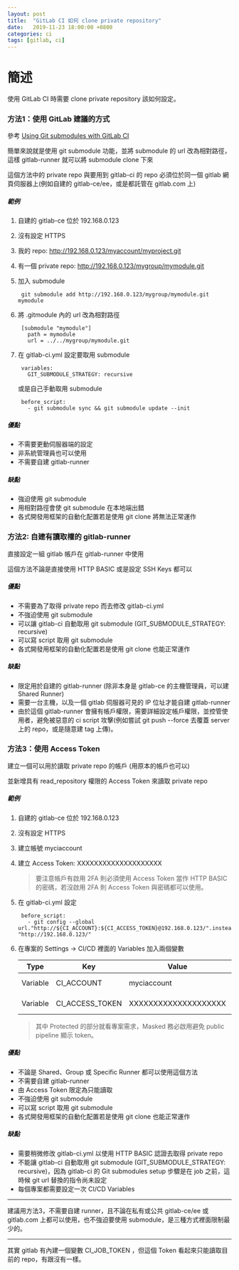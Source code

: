 ```yaml
---
layout: post
title:  "GitLab CI 如何 clone private repository"
date:   2019-11-23 18:00:00 +0800
categories: ci
tags: [gitlab, ci]
---
```


# 簡述

使用 GitLab CI 時需要 clone private repository 該如何設定。

### 方法1：使用 GitLab 建議的方式

參考 [Using Git submodules with GitLab CI](https://docs.gitlab.com/ce/ci/git_submodules.html)

簡單來說就是使用 git submodule 功能，並將 submodule 的 url 改為相對路徑，這樣 gitlab-runner 就可以將 submodule clone 下來

這個方法中的 private repo 與要用到 gitlab-ci 的 repo 必須位於同一個 gitlab 網頁伺服器上(例如自建的 gitlab-ce/ee，或是都託管在 gitlab.com 上)

##### 範例

1. 自建的 gitlab-ce 位於 192.168.0.123
2. 沒有設定 HTTPS
3. 我的 repo: http://192.168.0.123/myaccount/myproject.git
4. 有一個 private repo: http://192.168.0.123/mygroup/mymodule.git
5. 加入 submodule

        git submodule add http://192.168.0.123/mygroup/mymodule.git mymodule

6. 將 .gitmodule 內的 url 改為相對路徑

        [submodule "mymodule"]
          path = mymodule
          url = ../../mygroup/mymodule.git

7. 在 gitlab-ci.yml 設定要取用 submodule

        variables:
          GIT_SUBMODULE_STRATEGY: recursive

   或是自己手動取用 submodule

        before_script:
          - git submodule sync && git submodule update --init

##### 優點

* 不需要更動伺服器端的設定
* 非系統管理員也可以使用
* 不需要自建 gitlab-runner

##### 缺點

* 強迫使用 git submodule
* 用相對路徑會使 git submodule 在本地端出錯
* 各式開發用框架的自動化配置若是使用 git clone 將無法正常運作

### 方法2: 自建有讀取權的 gitlab-runner

直接設定一組 gitlab 帳戶在 gitlab-runner 中使用

這個方法不論是直接使用 HTTP BASIC 或是設定 SSH Keys 都可以

##### 優點

* 不需要為了取得 private repo 而去修改 gitlab-ci.yml
* 不強迫使用 git submodule
* 可以讓 gitlab-ci 自動取用 git submodule (GIT_SUBMODULE_STRATEGY: recursive)
* 可以寫 script 取用 git submodule
* 各式開發用框架的自動化配置若是使用 git clone 也能正常運作

##### 缺點

* 限定用於自建的 gitlab-runner (除非本身是 gitlab-ce 的主機管理員，可以建 Shared Runner)
* 需要一台主機，以及一個 gitlab 伺服器可見的 IP 位址才能自建 gitlab-runner
* 由於這個 gitlab-runner 會擁有帳戶權限，需要詳細設定帳戶權限，並控管使用者，避免被惡意的 ci script 攻擊(例如嘗試 git push --force 去覆蓋 server 上的 repo，或是隨意建 tag 上傳)。

### 方法3：使用 Access Token

建立一個可以用於讀取 private repo 的帳戶 (用原本的帳戶也可以)

並新增具有 read_repository 權限的 Access Token 來讀取 private repo

##### 範例

1. 自建的 gitlab-ce 位於 192.168.0.123
2. 沒有設定 HTTPS
3. 建立帳號 myciaccount
4. 建立 Access Token: XXXXXXXXXXXXXXXXXXXX

    > 要注意帳戶有啟用 2FA 則必須使用 Access Token 當作 HTTP BASIC 的密碼，若沒啟用 2FA 則 Access Token 與密碼都可以使用。

5. 在 gitlab-ci.yml 設定

        before_script: 
          - git config --global url."http://${CI_ACCOUNT}:${CI_ACCESS_TOKEN}@192.168.0.123/".insteadOf "http://192.168.0.123/"

6. 在專案的 Settings -> CI/CD 裡面的 Variables 加入兩個變數

    | Type | Key | Value | State | Masked |
    | -- | -- | -- | -- | -- |
    | Variable | CI_ACCOUNT | myciaccount | Protected X | Masked ✓ |
    | Variable | CI_ACCESS_TOKEN | XXXXXXXXXXXXXXXXXXXX | Protected X | Masked ✓ |

    > 其中 Protected 的部分就看專案需求，Masked 務必啟用避免 public pipeline 顯示 token。

##### 優點

* 不論是 Shared、Group 或 Specific Runner 都可以使用這個方法
* 不需要自建 gitlab-runner
* 由 Access Token 限定為只能讀取
* 不強迫使用 git submodule
* 可以寫 script 取用 git submodule
* 各式開發用框架的自動化配置若是使用 git clone 也能正常運作

##### 缺點

* 需要稍微修改 gitlab-ci.yml 以使用 HTTP BASIC 認證去取得 private repo
* 不能讓 gitlab-ci 自動取用 git submodule (GIT_SUBMODULE_STRATEGY: recursive)，因為 gitlab-ci 的 Git submodules setup 步驟是在 job 之前，這時候 git url 替換的指令尚未設定
* 每個專案都需要設定一次 CI/CD Variables

---

建議用方法3，不需要自建 runner，且不論在私有或公共 gitlab-ce/ee 或 gitlab.com 上都可以使用，也不強迫要使用 submodule，是三種方式裡面限制最少的。

---

其實 gitlab 有內建一個變數 CI_JOB_TOKEN ，但這個 Token 看起來只能讀取目前的 repo，有跟沒有一樣。
